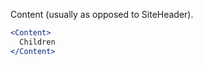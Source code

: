 Content (usually as opposed to SiteHeader).

<div class="examples">

</div>

```jsx
<Content>
  Children
</Content>
```
